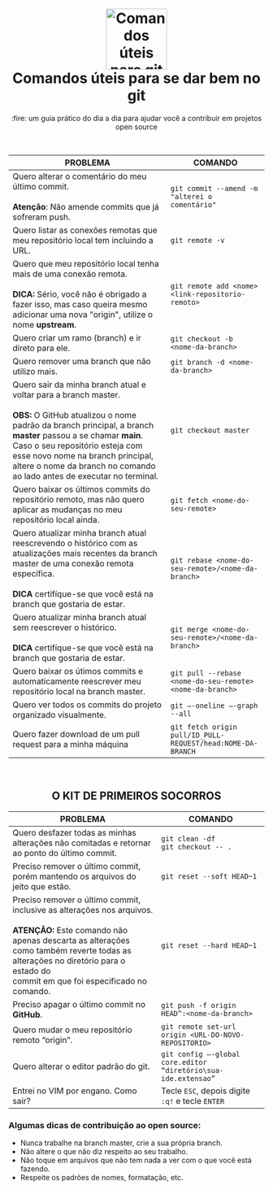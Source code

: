 <h1 align="center">
  <img src="https://i.ibb.co/z2tXZRF/github.png" alt="Comandos úteis para git" width="120">
  <br>
  Comandos úteis para se dar bem no git
</h1>
<p align="center">:fire: um guia prático do dia a dia para ajudar você a contribuir em projetos open source</p>

<br>

| PROBLEMA | COMANDO |
| ------ | ------ |
| Quero alterar o comentário do meu último commit. <br><br>**Atenção**: Não amende commits que já sofreram push.| `git commit --amend -m "alterei o comentário"` |
| Quero listar as conexões remotas que meu repositório local tem incluindo a URL. | `git remote -v` |
| Quero que meu repositório local tenha mais de uma conexão remota. <br><br>**DICA:** Sério, você não é obrigado a fazer isso, mas caso queira mesmo adicionar uma nova "origin", utilize o nome **upstream**.  | `git remote add <nome> <link-repositorio-remoto>`  |
| Quero criar um ramo (branch) e ir direto para ele. | `git checkout -b <nome-da-branch>` |
| Quero remover uma branch que não utilizo mais. | `git branch -d <nome-da-branch>` |
| Quero sair da minha branch atual e voltar para a branch master. <br><br>**OBS:** O GitHub atualizou o nome padrão da branch principal, a branch **master** passou a se chamar **main**. Caso o seu repositório esteja com esse novo nome na branch principal, altere o nome da branch no comando ao lado antes de executar no terminal. | `git checkout master` |
| Quero baixar os últimos commits do repositório remoto, mas não quero aplicar as mudanças no meu repositório local ainda. | `git fetch <nome-do-seu-remote>` |
| Quero atualizar minha branch atual reescrevendo o histórico com as atualizações mais recentes da branch master de uma conexão remota específica.  <br><br>**DICA** certifíque-se que você está na branch que gostaria de estar. | `git rebase <nome-do-seu-remote>/<nome-da-branch>` |
| Quero atualizar minha branch atual sem reescrever o histórico.  <br><br>**DICA** certifíque-se que você está na branch que gostaria de estar. | `git merge <nome-do-seu-remote>/<nome-da-branch>` |
| Quero baixar os útimos commits e automaticamente reescrever meu repositório local na branch master. | `git pull --rebase <nome-do-seu-remote> <nome-da-branch>` |
| Quero ver todos os commits do projeto organizado visualmente. | `git –-oneline –-graph --all` |
| Quero fazer download de um pull request para a minha máquina | `git fetch origin pull/ID_PULL-REQUEST/head:NOME-DA-BRANCH` |

<br>
<h2 align="center">
  O KIT DE PRIMEIROS SOCORROS
</h2>

| PROBLEMA | COMANDO |
| ------ | ------ |
| Quero desfazer todas as minhas alterações não comitadas e retornar ao ponto do último commit. | `git clean -df`  <br>    `git checkout -- .` |
| Preciso remover o último commit, porém mantendo os arquivos do jeito que estão. | `git reset --soft HEAD~1` |
| Preciso remover o último commit, inclusive as alterações nos arquivos. <br><br> **ATENÇÃO:** Este comando não apenas descarta as alterações como também reverte todas as alterações no diretório para o estado do <br> commit em que foi especificado no comando.  | `git reset --hard HEAD~1` |
| Preciso apagar o último commit no **GitHub**. | `git push -f origin HEAD^:<nome-da-branch>` |
| Quero mudar o meu repositório remoto “origin”. | `git remote set-url origin <URL-DO-NOVO-REPOSITORIO>` |
| Quero alterar o editor padrão do git. | `git config –-global core.editor “diretório\sua-ide.extensao”` |
| Entrei no VIM por engano. Como sair? | Tecle `ESC`, depois digite `:q!` e tecle `ENTER` |


### Algumas dicas de contribuição ao open source:

- Nunca trabalhe na branch master, crie a sua própria branch.
- Não altere o que não diz respeito ao seu trabalho.
- Não toque em arquivos que não tem nada a ver com o que você está fazendo.
- Respeite os padrões de nomes, formatação, etc.

